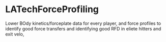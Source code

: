 # LATechForceProfiling
Lower BOdy kinetics/forceplate data for every player, and force profiles to identify good force transfers and identifying good RFD in eliete hitters and exit velo,
